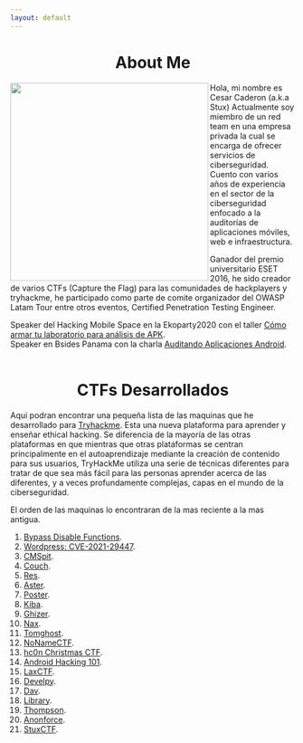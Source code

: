 ```yaml
---
layout: default
---
```

# <center> About Me </center>


<img align="left" height="350px" width="350px" src="https://i.imgur.com/tEL1djI.png"> 

Hola, mi nombre es Cesar Caderon (a.k.a Stux) Actualmente soy miembro de un red team en una empresa privada la cual se encarga de ofrecer servicios de ciberseguridad. Cuento con varios años de experiencia en el sector de la ciberseguridad enfocado a la auditorías de aplicaciones móviles, web e infraestructura.

Ganador del premio universitario ESET 2016, he sido creador de varios CTFs (Capture the Flag) para las comunidades de hackplayers y tryhackme, he participado como parte de comite organizador del OWASP Latam Tour entre otros eventos, Certified Penetration Testing Engineer.

Speaker del Hacking Mobile Space en la Ekoparty2020 con el taller [Cómo armar tu laboratorio para análisis de APK](https://www.youtube.com/watch?v=OPQEePWPrFw).
<br>Speaker en Bsides Panama con la charla [Auditando Aplicaciones Android](https://www.youtube.com/watch?v=_Y3NVY4FZ_k).<br>
<br>
# <center> CTFs Desarrollados </center>

Aqui podran encontrar una pequeña lista de las maquinas que he desarrollado para [Tryhackme](https://tryhackme.com). Esta una nueva plataforma para aprender y enseñar ethical hacking. Se diferencia de la mayoría de las otras plataformas en que mientras que otras plataformas se centran principalmente en el autoaprendizaje mediante la creación de contenido para sus usuarios, TryHackMe utiliza una serie de técnicas diferentes para tratar de que sea más fácil para las personas aprender acerca de las diferentes, y a veces profundamente complejas, capas en el mundo de la ciberseguridad.

El orden de las maquinas lo encontraran de la mas reciente a la mas antigua.

1. [Bypass Disable Functions](https://tryhackme.com/room/bypassdisablefunctions).
2. [Wordpress: CVE-2021-29447](https://tryhackme.com/room/wordpresscve202129447).
3. [CMSpit](https://tryhackme.com/room/cmspit).
4. [Couch](https://tryhackme.com/room/couch).
5. [Res](https://tryhackme.com/room/res).
6. [Aster](https://tryhackme.com/room/aster).
7. [Poster](https://tryhackme.com/room/poster).
8. [Kiba](https://tryhackme.com/room/kiba).
9. [Ghizer](https://tryhackme.com/room/ghizerctf).
10. [Nax](https://tryhackme.com/room/nax).
11. [Tomghost](https://tryhackme.com/room/tomghost).
12. [NoNameCTF](https://tryhackme.com/room/nonamectf).
13. [hc0n Christmas CTF](https://tryhackme.com/room/hc0nchristmasctf).
14. [Android Hacking 101](https://tryhackme.com/room/androidhacking101).
15. [LaxCTF](https://tryhackme.com/room/laxctf).
16. [Develpy](https://tryhackme.com/room/bsidesgtdevelpy).
17. [Dav](https://tryhackme.com/room/bsidesgtdav).
18. [Library](https://tryhackme.com/room/bsidesgtlibrary).
19. [Thompson](https://tryhackme.com/room/bsidesgtthompson).
20. [Anonforce](https://tryhackme.com/room/bsidesgtanonforce).
21. [StuxCTF](https://tryhackme.com/room/stuxctf).
